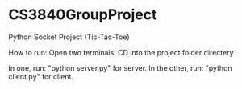 # CS3840GroupProject

Python Socket Project (Tic-Tac-Toe)

How to run:
Open two terminals.
CD into the project folder directery 

In one, run: "python server.py" for  server.
In the other, run: "python client.py" for client.